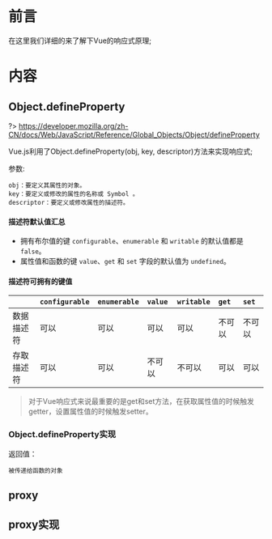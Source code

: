 # 前言
在这里我们详细的来了解下Vue的响应式原理;

# 内容

## Object.defineProperty

?> https://developer.mozilla.org/zh-CN/docs/Web/JavaScript/Reference/Global_Objects/Object/defineProperty

Vue.js利用了Object.defineProperty(obj, key, descriptor)方法来实现响应式;

参数:

```
obj：要定义其属性的对象。
key：要定义或修改的属性的名称或 Symbol 。
descriptor：要定义或修改属性的描述符。
```
#### 描述符默认值汇总

- 拥有布尔值的键 `configurable`、`enumerable` 和 `writable` 的默认值都是 `false`。
- 属性值和函数的键 `value`、`get` 和 `set` 字段的默认值为 `undefined`。

#### 描述符可拥有的键值

|            | `configurable` | `enumerable` | `value` | `writable` | `get`  | `set`  |
| :--------- | :------------- | :----------- | :------ | :--------- | :----- | :----- |
| 数据描述符 | 可以           | 可以         | 可以    | 可以       | 不可以 | 不可以 |
| 存取描述符 | 可以           | 可以         | 不可以  | 不可以     | 可以   | 可以   |


> 对于Vue响应式来说最重要的是get和set方法，在获取属性值的时候触发getter，设置属性值的时候触发setter。

### Object.defineProperty实现

返回值：

```
被传递给函数的对象
```



## proxy



## proxy实现

